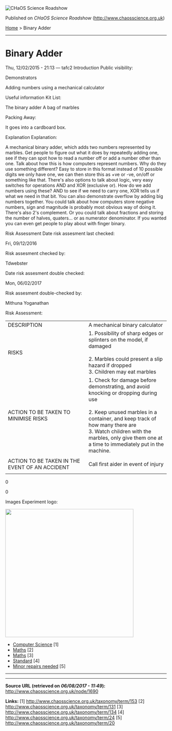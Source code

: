 <img src="http://www.chaosscience.org.uk/sites/default/files/garland_logo.png" alt="CHaOS Science Roadshow" id="logo" class="print-logo" />

Published on *CHaOS Science Roadshow* (<http://www.chaosscience.org.uk>)

[Home](http://www.chaosscience.org.uk/) &gt; Binary Adder

------------------------------------------------------------------------

Binary Adder
============

<span class="submitted">Thu, 12/02/2015 - 21:13 — tafc2</span>
Introduction
Public visibility: 

Demonstrators

Adding numbers using a mechanical calculator

Useful information
Kit List: 

The binary adder
A bag of marbles

Packing Away: 

It goes into a cardboard box.

Explanation
Explanation: 

A mechanical binary adder, which adds two numbers represented by marbles.
Get people to figure out what it does by repeatedly adding one, see if they can spot how to read a number off or add a number other than one. Talk about how this is how computers represent numbers. Why do they use something different? Easy to store in this format instead of 10 possible digits we only have one, we can then store this as +ve or -ve, on/off or something like that.
There's also options to talk about logic, very easy switches for operations AND and XOR (exclusive or). How do we add numbers using these? AND to see if we need to carry one, XOR tells us if what we need in that bit.
You can also demonstrate overflow by adding big numbers together.
You could talk about how computers store negative numbers, sign and magnitude is probably most obvious way of doing it. There's also 2's complement. Or you could talk about fractions and storing the number of halves, quaters... or as numerator denominator.
If you wanted you can even get people to play about with finger binary.

Risk Assessment
Date risk assesment last checked: 

<span class="date-display-single">Fri, 09/12/2016</span>

Risk assesment checked by: 

Tdwebster

Date risk assesment double checked: 

<span class="date-display-single">Mon, 06/02/2017</span>

Risk assesment double-checked by: 

Mithuna Yoganathan

Risk Assessment: 

<table>
<colgroup>
<col width="50%" />
<col width="50%" />
</colgroup>
<tbody>
<tr class="odd">
<td>DESCRIPTION</td>
<td>A mechanical binary calculator</td>
</tr>
<tr class="even">
<td>RISKS</td>
<td>1. Possibility of sharp edges or splinters on the model, if damaged<br />
<br />
2. Marbles could present a slip hazard if dropped<br />
3. Children may eat marbles</td>
</tr>
<tr class="odd">
<td>ACTION TO BE TAKEN TO MINIMISE RISKS</td>
<td>1. Check for damage before demonstrating, and avoid knocking or dropping during use<br />
<br />
2. Keep unused marbles in a container, and keep track of how many there are<br />
3. Watch children with the marbles, only give them one at a time to immediately put in the machine.</td>
</tr>
<tr class="even">
<td>ACTION TO BE TAKEN IN THE EVENT OF AN ACCIDENT</td>
<td><p>Call first aider in event of injury</p></td>
</tr>
</tbody>
</table>

0

0

Images
Experiment logo: 

<img src="http://www.chaosscience.org.uk/sites/default/files/imagefield_default_images/unknownexpt.png?1321624030" class="imagefield imagefield-field_experiment_logo" width="400" height="400" />

-   [Computer Science](http://www.chaosscience.org.uk/taxonomy/term/153) <span class="print-footnote">\[1\]</span>
-   [Maths](http://www.chaosscience.org.uk/taxonomy/term/131) <span class="print-footnote">\[2\]</span>
-   [Maths](http://www.chaosscience.org.uk/taxonomy/term/134) <span class="print-footnote">\[3\]</span>
-   [Standard](http://www.chaosscience.org.uk/taxonomy/term/24 "A standard CHaOS experiment, useable for all hands-on events.") <span class="print-footnote">\[4\]</span>
-   [Minor repairs needed](http://www.chaosscience.org.uk/taxonomy/term/20 "The experiment basically works, but could do with some TLC...") <span class="print-footnote">\[5\]</span>

****

------------------------------------------------------------------------

**Source URL (retrieved on *06/08/2017 - 11:49*):** <http://www.chaosscience.org.uk/node/1690>

**Links:**
\[1\] http://www.chaosscience.org.uk/taxonomy/term/153
\[2\] http://www.chaosscience.org.uk/taxonomy/term/131
\[3\] http://www.chaosscience.org.uk/taxonomy/term/134
\[4\] http://www.chaosscience.org.uk/taxonomy/term/24
\[5\] http://www.chaosscience.org.uk/taxonomy/term/20

